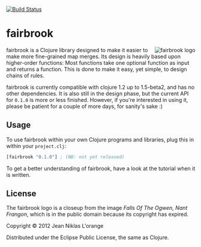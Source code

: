 [![Build Status](https://travis-ci.org/hyPiRion/fairbrook.png)](https://travis-ci.org/hyPiRion/fairbrook)

# fairbrook

<img src="http://hypirion.com/imgs/fairbrook.png" alt="fairbrook logo"
 title="fairbrook" align="right" />

fairbrook is a Clojure library designed to make it easier to make more
fine-grained map merges. Its design is heavily based upon higher-order
functions: Most functions take one optional function as input and returns a
function. This is done to make it easy, yet simple, to design chains of rules.

fairbrook is currently compatible with clojure 1.2 up to 1.5-beta2, and has no
other dependencies. It is also still in the design phase, but the current API
for `0.1.0` is more or less finished. However, if you're interested in using it,
please be patient for a couple of more days, for sanity's sake :)

## Usage

To use fairbrook within your own Clojure programs and libraries, plug this in
within your `project.clj`:

```clj
[fairbrook "0.1.0"] ; (NB: not yet released)
```

To get a better understanding of fairbrook, have a look at the tutorial when it
is written.

## License

The fairbrook logo is a closeup from the image *Falls Of The Ogwen, Nant
Frangon*, which is in the public domain because its copyright has expired.

Copyright © 2012 Jean Niklas L'orange

Distributed under the Eclipse Public License, the same as Clojure.
